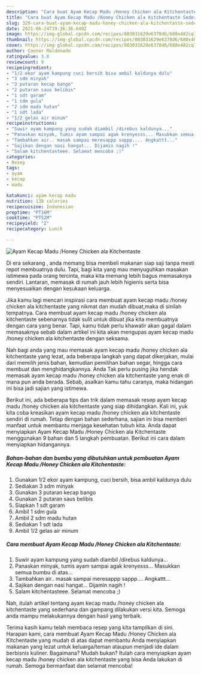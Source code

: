 ```yaml
---
description: "Cara buat Ayam Kecap Madu /Honey Chicken ala Kitchentaste Sederhana Untuk Jualan"
title: "Cara buat Ayam Kecap Madu /Honey Chicken ala Kitchentaste Sederhana Untuk Jualan"
slug: 329-cara-buat-ayam-kecap-madu-honey-chicken-ala-kitchentaste-sederhana-untuk-jualan
date: 2021-06-24T19:36:36.640Z
image: https://img-global.cpcdn.com/recipes/083031629e6378d6/680x482cq70/ayam-kecap-madu-honey-chicken-ala-kitchentaste-foto-resep-utama.jpg
thumbnail: https://img-global.cpcdn.com/recipes/083031629e6378d6/680x482cq70/ayam-kecap-madu-honey-chicken-ala-kitchentaste-foto-resep-utama.jpg
cover: https://img-global.cpcdn.com/recipes/083031629e6378d6/680x482cq70/ayam-kecap-madu-honey-chicken-ala-kitchentaste-foto-resep-utama.jpg
author: Connor Maldonado
ratingvalue: 3.8
reviewcount: 9
recipeingredient:
- "1/2 ekor ayam kampung cuci bersih bisa ambil kaldunya dulu"
- "3 sdm minyak"
- "3 putaran kecap bango"
- "2 putaran saus belibis"
- "1 sdt garam"
- "1 sdm gula"
- "2 sdm madu hutan"
- "1 sdt lada"
- "1/2 gelas air minum"
recipeinstructions:
- "Suwir ayam kampung yang sudah diambil /direbus kaldunya..."
- "Panaskan minyak, tumis ayam sampai agak krenyesss... Masukkan semua bumbu di atas..."
- "Tambahkan air.. masak sampai meresappp sappp.... Angkattt..."
- "Sajikan dengan nasi hangat... Dijamin nagih !"
- "Salam kitchentasteee. Selamat mencoba ;)"
categories:
- Resep
tags:
- ayam
- kecap
- madu

katakunci: ayam kecap madu 
nutrition: 138 calories
recipecuisine: Indonesian
preptime: "PT16M"
cooktime: "PT52M"
recipeyield: "2"
recipecategory: Lunch

---
```



![Ayam Kecap Madu /Honey Chicken ala Kitchentaste](https://img-global.cpcdn.com/recipes/083031629e6378d6/680x482cq70/ayam-kecap-madu-honey-chicken-ala-kitchentaste-foto-resep-utama.jpg)

Di era  sekarang , anda memang bisa membeli makanan siap saji tanpa mesti repot membuatnya dulu. Tapi, bagi kita yang mau menyuguhkan masakan istimewa pada orang tercinta, maka kita memang lebih bagus memasaknya sendiri. Lantaran, memasak di rumah jauh lebih higienis serta bisa menyesuaikan dengan kesukaan keluarga.

Jika kamu lagi mencari inspirasi cara membuat ayam kecap madu /honey chicken ala kitchentaste yang nikmat dan mudah dibuat,maka di sinilah tempatnya. Cara membuat ayam kecap madu /honey chicken ala kitchentaste  sebenarnya tidak sulit untuk dibuat jika kita membuatnya dengan cara yang benar. Tapi, kamu tidak perlu khawatir akan gagal dalam memasaknya 
sebab dalam artikel ini kita akan mengupas ayam kecap madu /honey chicken ala kitchentaste dengan seksama.  



Nah bagi anda yang mau memasak ayam kecap madu /honey chicken ala kitchentaste yang lezat, ada beberapa langkah yang dapat dikerjakan, mulai dari memilih jenis bahan, kemudian pemilihan bahan segar, hingga cara membuat dan menghidangkannya. Anda Tak perlu pusing jika hendak memasak ayam kecap madu /honey chicken ala kitchentaste yang enak di mana pun anda berada. Sebab, asalkan kamu  tahu caranya, maka hidangan ini bisa jadi sajian yang istimewa.

Berikut ini, ada beberapa tips dan trik dalam memasak resep ayam kecap madu /honey chicken ala kitchentaste yang siap dihidangkan. Kali ini, yuk kita coba kreasikan ayam kecap madu /honey chicken ala kitchentaste sendiri di rumah. Tetap dengan bahan sederhana, sajian ini bisa memberi manfaat untuk membantu menjaga kesehatan tubuh kita. Anda dapat menyiapkan Ayam Kecap Madu /Honey Chicken ala Kitchentaste menggunakan 9 bahan dan 5 langkah pembuatan. Berikut ini cara dalam menyiapkan hidangannya.

<!--inarticleads1-->

##### Bahan-bahan dan bumbu yang dibutuhkan untuk pembuatan Ayam Kecap Madu /Honey Chicken ala Kitchentaste:

1. Gunakan 1/2 ekor ayam kampung, cuci bersih, bisa ambil kaldunya dulu
1. Sediakan 3 sdm minyak
1. Gunakan 3 putaran kecap bango
1. Gunakan 2 putaran saus belibis
1. Siapkan 1 sdt garam
1. Ambil 1 sdm gula
1. Ambil 2 sdm madu hutan
1. Sediakan 1 sdt lada
1. Ambil 1/2 gelas air minum




<!--inarticleads2-->

##### Cara membuat Ayam Kecap Madu /Honey Chicken ala Kitchentaste:

1. Suwir ayam kampung yang sudah diambil /direbus kaldunya...
1. Panaskan minyak, tumis ayam sampai agak krenyesss... Masukkan semua bumbu di atas...
1. Tambahkan air.. masak sampai meresappp sappp.... Angkattt...
1. Sajikan dengan nasi hangat... Dijamin nagih !
1. Salam kitchentasteee. Selamat mencoba ;)




Nah, itulah artikel tentang  ayam kecap madu /honey chicken ala kitchentaste  yang sederhana dan gampang dilakukan versi kita. Semoga anda mampu melakukannya dengan hasil yang terbaik. 

Terima kasih kamu telah membaca resep yang kita tampilkan di sini. Harapan kami, cara membuat  Ayam Kecap Madu /Honey Chicken ala Kitchentaste yang mudah di atas dapat membantu Anda menyiapkan makanan yang lezat untuk keluarga/teman ataupun menjadi ide dalam berbisnis kuliner. Bagaimana? Mudah bukan? Itulah cara menyiapkan ayam kecap madu /honey chicken ala kitchentaste yang bisa Anda lakukan di rumah. Semoga bermanfaat dan selamat mencoba!

